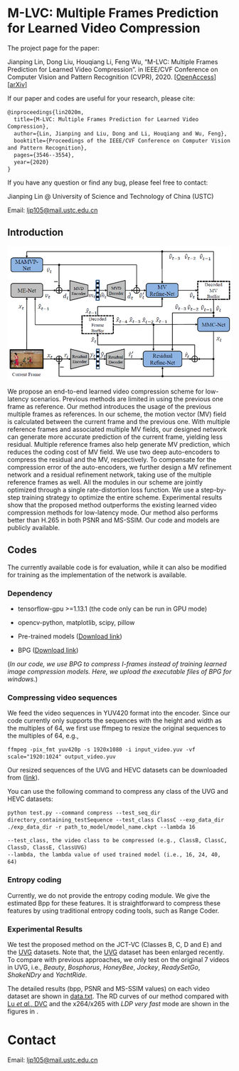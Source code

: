 # M-LVC: Multiple Frames Prediction for Learned Video Compression

The project page for the paper:

Jianping Lin, Dong Liu, Houqiang Li, Feng Wu, “M-LVC: Multiple Frames Prediction for Learned Video Compression”. in IEEE/CVF Conference on Computer Vision and Pattern Recognition (CVPR), 2020. [[OpenAccess](https://openaccess.thecvf.com/content_CVPR_2020/html/Lin_M-LVC_Multiple_Frames_Prediction_for_Learned_Video_Compression_CVPR_2020_paper.html)][[arXiv](https://arxiv.org/abs/2004.10290)]

If our paper and codes are useful for your research, please cite:
```
@inproceedings{lin2020m,
  title={M-LVC: Multiple Frames Prediction for Learned Video Compression},
  author={Lin, Jianping and Liu, Dong and Li, Houqiang and Wu, Feng},
  booktitle={Proceedings of the IEEE/CVF Conference on Computer Vision and Pattern Recognition},
  pages={3546--3554},
  year={2020}
}
```
If you have any question or find any bug, please feel free to contact:

Jianping Lin @ University of Science and Technology of China (USTC)

Email: ljp105@mail.ustc.edu.cn

## Introduction

![ ](Figures/M-LVC.PNG)

We propose an end-to-end learned video compression scheme for low-latency scenarios. Previous methods are limited in using the previous one frame as reference. Our method introduces the usage of the previous multiple frames as references. In our scheme, the motion vector (MV) field is calculated between the current frame and the previous one. With multiple reference frames and associated multiple MV fields, our designed network can generate more accurate prediction of the current frame, yielding less residual. Multiple reference frames also help generate MV prediction, which reduces the coding cost of MV field. We use two deep auto-encoders to compress the residual and the MV, respectively. To compensate for the compression error of the auto-encoders, we further design a MV refinement network and a residual refinement network, taking use of the multiple reference frames as well. All the modules in our scheme are jointly optimized through a single rate-distortion loss function. We use a step-by-step training strategy to optimize the entire scheme. Experimental results show that the proposed method outperforms the existing learned video compression methods for low-latency mode. Our method also performs better than H.265 in both PSNR and MS-SSIM. Our code and models are publicly available.

## Codes
The currently available code is for evaluation, while it can also be modified for training as the implementation of the network is available.

### Dependency
- tensorflow-gpu >=1.13.1 (the code only can be run in GPU mode)

- opencv-python, matplotlib, scipy, pillow

- Pre-trained models ([Download link]())

- BPG ([Download link](https://bellard.org/bpg/))

(*In our code, we use BPG to compress I-frames instead of training learned image compression models. Here, we upload the executable files of BPG for windows.*)

### Compressing video sequences

We feed the video sequences in YUV420 format into the encoder. Since our code currently only supports the sequences with the height and width as the multiples of 64, we first use ffmpeg to resize the original sequences to the multiples of 64, e.g.,
```
ffmpeg -pix_fmt yuv420p -s 1920x1080 -i input_video.yuv -vf scale="1920:1024" output_video.yuv
```
Our resized sequences of the UVG and HEVC datasets can be downloaded from ([link]()).

You can use the following command to compress any class of the UVG and HEVC datasets:

```
python test.py --command compress --test_seq_dir directory_containing_testSequence --test_class ClassC --exp_data_dir ./exp_data_dir -r path_to_model/model_name.ckpt --lambda 16
```
```
--test_class, the video class to be compressed (e.g., ClassB, ClassC, ClassD, ClassE, ClassUVG)
--lambda, the lambda value of used trained model (i.e., 16, 24, 40, 64)
```

### Entropy coding
Currently, we do not provide the entropy coding module. We give the estimated Bpp for these features. It is straightforward to compress these features by using traditional entropy coding tools, such as Range Coder.

### Experimental Results
We test the proposed method on the JCT-VC (Classes B, C, D and E) and the [UVG](http://ultravideo.cs.tut.fi/#testsequences) datasets. Note that, the [UVG](http://ultravideo.cs.tut.fi/#testsequences) dataset has been enlarged recently. To compare with previous approaches, we only test on the original 7 videos in UVG, i.e., *Beauty*, *Bosphorus*, *HoneyBee*, *Jockey*, *ReadySetGo*, *ShakeNDry* and *YachtRide*.

The detailed results (bpp, PSNR and MS-SSIM values) on each video dataset are shown in [data.txt](/RD_Results). The RD curves of our method compared with [Lu *et al.*, DVC](http://openaccess.thecvf.com/content_CVPR_2019/papers/Lu_DVC_An_End-To-End_Deep_Video_Compression_Framework_CVPR_2019_paper.pdf) and the x264/x265 with *LDP very fast* mode are shown in the figures in [](/RD_Results).



# Contact
Email: ljp105@mail.ustc.edu.cn
